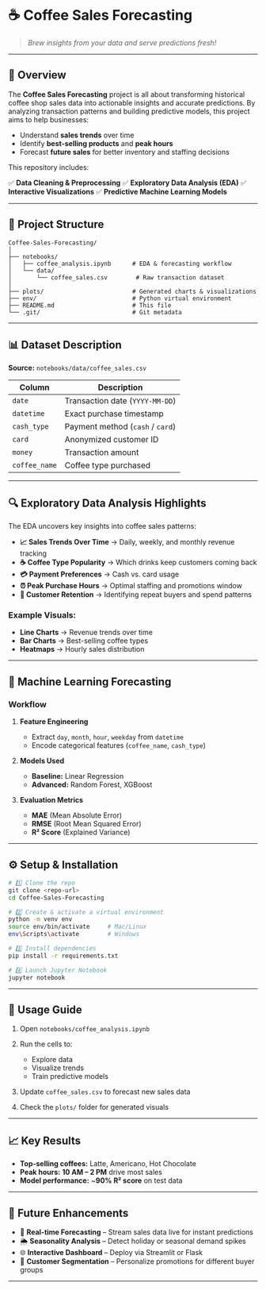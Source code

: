 # ☕ **Coffee Sales Forecasting**

> *Brew insights from your data and serve predictions fresh!*

---

## 📖 **Overview**

The **Coffee Sales Forecasting** project is all about transforming historical coffee shop sales data into actionable insights and accurate predictions.
By analyzing transaction patterns and building predictive models, this project aims to help businesses:

* Understand **sales trends** over time
* Identify **best-selling products** and **peak hours**
* Forecast **future sales** for better inventory and staffing decisions

This repository includes:

✅ **Data Cleaning & Preprocessing**
✅ **Exploratory Data Analysis (EDA)**
✅ **Interactive Visualizations**
✅ **Predictive Machine Learning Models**

---

## 📂 **Project Structure**

```
Coffee-Sales-Forecasting/
│
├── notebooks/
│   ├── coffee_analysis.ipynb      # EDA & forecasting workflow
│   └── data/
│       └── coffee_sales.csv        # Raw transaction dataset
│
├── plots/                         # Generated charts & visualizations
├── env/                           # Python virtual environment
├── README.md                      # This file
└── .git/                          # Git metadata
```

---

## 📊 **Dataset Description**

**Source:** `notebooks/data/coffee_sales.csv`

| Column        | Description                      |
| ------------- | -------------------------------- |
| `date`        | Transaction date (`YYYY-MM-DD`)  |
| `datetime`    | Exact purchase timestamp         |
| `cash_type`   | Payment method (`cash` / `card`) |
| `card`        | Anonymized customer ID           |
| `money`       | Transaction amount               |
| `coffee_name` | Coffee type purchased            |

---

## 🔍 **Exploratory Data Analysis Highlights**

The EDA uncovers key insights into coffee sales patterns:

* **📈 Sales Trends Over Time** → Daily, weekly, and monthly revenue tracking
* **☕ Coffee Type Popularity** → Which drinks keep customers coming back
* **💳 Payment Preferences** → Cash vs. card usage
* **⏰ Peak Purchase Hours** → Optimal staffing and promotions window
* **👥 Customer Retention** → Identifying repeat buyers and spend patterns

### Example Visuals:

* **Line Charts** → Revenue trends over time
* **Bar Charts** → Best-selling coffee types
* **Heatmaps** → Hourly sales distribution

---

## 🤖 **Machine Learning Forecasting**

### **Workflow**

1. **Feature Engineering**

   * Extract `day`, `month`, `hour`, `weekday` from `datetime`
   * Encode categorical features (`coffee_name`, `cash_type`)

2. **Models Used**

   * **Baseline:** Linear Regression
   * **Advanced:** Random Forest, XGBoost

3. **Evaluation Metrics**

   * **MAE** (Mean Absolute Error)
   * **RMSE** (Root Mean Squared Error)
   * **R² Score** (Explained Variance)

---

## ⚙️ **Setup & Installation**

```bash
# 1️⃣ Clone the repo
git clone <repo-url>
cd Coffee-Sales-Forecasting

# 2️⃣ Create & activate a virtual environment
python -m venv env
source env/bin/activate     # Mac/Linux
env\Scripts\activate        # Windows

# 3️⃣ Install dependencies
pip install -r requirements.txt

# 4️⃣ Launch Jupyter Notebook
jupyter notebook
```

---

## 🚀 **Usage Guide**

1. Open `notebooks/coffee_analysis.ipynb`
2. Run the cells to:

   * Explore data
   * Visualize trends
   * Train predictive models
3. Update `coffee_sales.csv` to forecast new sales data
4. Check the `plots/` folder for generated visuals

---

## 📈 **Key Results**

* **Top-selling coffees:** Latte, Americano, Hot Chocolate
* **Peak hours:** **10 AM – 2 PM** drive most sales
* **Model performance:** \~**90% R² score** on test data

---

## 🚀 **Future Enhancements**

* 📡 **Real-time Forecasting** – Stream sales data live for instant predictions
* 🌦 **Seasonality Analysis** – Detect holiday or seasonal demand spikes
* 🌐 **Interactive Dashboard** – Deploy via Streamlit or Flask
* 🎯 **Customer Segmentation** – Personalize promotions for different buyer groups

---

